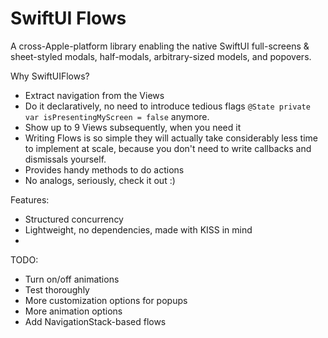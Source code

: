 # SwiftUI Flows

A cross-Apple-platform library enabling the native SwiftUI full-screens & sheet-styled modals, half-modals, arbitrary-sized models, and popovers.

Why SwiftUIFlows?
- Extract navigation from the Views
- Do it declaratively, no need to introduce tedious flags `@State private var isPresentingMyScreen = false` anymore.
- Show up to 9 Views subsequently, when you need it
- Writing Flows is so simple they will actually take considerably less time to implement at scale, because you don't need to write callbacks and dismissals yourself.
- Provides handy methods to do actions
- No analogs, seriously, check it out :)

Features:
- Structured concurrency
- Lightweight, no dependencies, made with KISS in mind
- 

TODO:

- Turn on/off animations
- Test thoroughly 
- More customization options for popups
- More animation options
- Add NavigationStack-based flows
